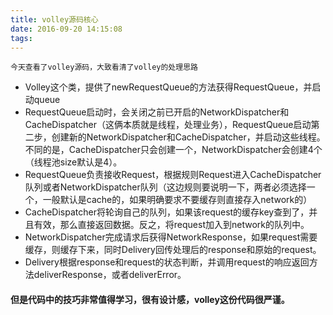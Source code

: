 ```yaml
---
title: volley源码核心
date: 2016-09-20 14:15:08
tags:
---
```

    今天查看了volley源码，大致看清了volley的处理思路
    
  - Volley这个类，提供了newRequestQueue的方法获得RequestQueue，并启动queue
  - RequestQueue启动时，会关闭之前已开启的NetworkDispatcher和CacheDispatcher（这俩本质就是线程，处理业务），RequestQueue启动第二步，创建新的NetworkDispatcher和CacheDispatcher，并启动这些线程。
  不同的是，CacheDispatcher只会创建一个，NetworkDispatcher会创建4个（线程池size默认是4）。
  - RequestQueue负责接收Request，根据规则Request进入CacheDispatcher队列或者NetworkDispatcher队列（这边规则要说明一下，两者必须选择一个，一般默认是cache的，如果明确要求不要缓存则直接存入network的）
  - CacheDispatcher将轮询自己的队列，如果该request的缓存key查到了，并且有效，那么直接返回数据。反之，将request加入到network的队列中。
  - NetworkDispatcher完成请求后获得NetworkResponse，如果request需要缓存，则缓存下来，同时Delivery回传处理后的response和原始的request。
  - Delivery根据response和request的状态判断，并调用request的响应返回方法deliverResponse，或者deliverError。
  
#### 但是代码中的技巧非常值得学习，很有设计感，volley这份代码很严谨。
  